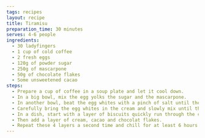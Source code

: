 ```yaml
---
tags: recipes
layout: recipe
title: Tiramisu
preparation_time: 30 minutes
serves: 4-6 people
ingredients:
  - 30 ladyfingers
  - 1 cup of cold coffee
  - 2 fresh eggs
  - 120g of powder sugar
  - 250g of mascarpone
  - 50g of chocolate flakes
  - Some unsweetened cacao
steps:
  - Prepare a cup of coffee in a soup plate and let it cool down.
  - In a big bowl, mix the egg yolks the sugar and the mascarpone.
  - In another bowl, beat the egg whites with a pinch of salt until they are fluffy.
  - Carefully bring the egg whites in the cream and slowly mix until they are properly blent in.
  - In a dish, start with a layer of biscuits quickly run through the coffee. It’s important they don’t get soaked, as they will release the juice leading to a soaggy result.
  - Then add a layer of cream, cacao and chocolat flakes.
  - Repeat these 4 layers a second time and chill for at least 6 hours.
---
```


